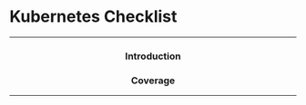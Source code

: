# Kubernetes Checklist

---

<h3 align="center"><strong>Introduction</strong></h3>

> 

<h3 align="center"><strong>Coverage</strong></h3>

>

---

